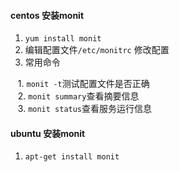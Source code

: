 #### centos 安装monit
1. `yum install monit`
2. 编辑配置文件`/etc/monitrc` 修改配置
3. 常用命令
    
    1. `monit -t`测试配置文件是否正确  
    2. `monit summary`查看摘要信息  
    3. `monit status`查看服务运行信息  

#### ubuntu 安装monit
1. `apt-get install monit`
